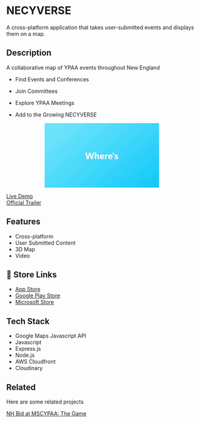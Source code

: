 
# NECYVERSE

A cross-platform application that takes user-submitted events and displays them on a map. 

## Description
A collaborative map of YPAA events throughout New England

- Find Events and Conferences

- Join Committees

- Explore YPAA Meetings

-  Add to the Growing NECYVERSE

<p align="center">
<img src="https://github.com/mkostandin/mkostandin/blob/main/necyverse-gif.gif" style="display:block;margin:auto;" alt="NECYVERSE" width="60%"/>
</p>

<a href="https://www.bring-necypaa-to-nh.org" target="_blank">Live Demo</a> <br>
<a href="https://youtu.be/cJE5qA_ihGk" target="_blank">Official Trailer</a>
## Features

- Cross-platform
- User Submitted Content
- 3D Map
- Video


## 🔗 Store Links
- [App Store](https://apps.apple.com/us/app/necyverse-nh-bid-for-necypaa/id6450375940)
- [Google Play Store](https://play.google.com/store/apps/details?id=org.bring_necypaa_to_nh.www.twa)
- [Microsoft Store](https://apps.microsoft.com/detail/9pkp513837zk?rtc=1&hl=en-us&gl=US)

## Tech Stack

- Google Maps Javascript API
- Javascript
- Express.js
- Node.js
- AWS Cloudfront
- Cloudinary

## Related

Here are some related projects

[NH Bid at MSCYPAA: The Game](https://github.com/matiassingers/awesome-readme)

